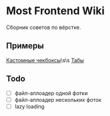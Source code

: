 # Most Frontend Wiki

Сборник советов по вёрстке.

## Примеры

[Кастомные чекбоксы](./pages/custom-checkbox.md)\s\s
[Табы](./pages/tabs.md)

## Todo

* [ ] файл-аплоадер одной фотки
* [ ] файл-аплоадер нескольких фоток
* [ ] lazy loading